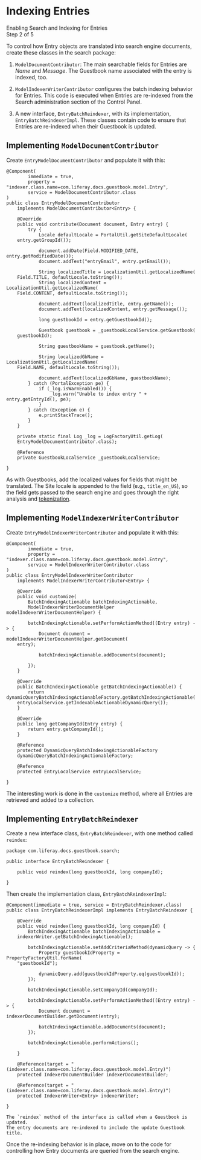 # Indexing Entries [](id=indexing-entries)

<div class="learn-path-step">
    <p>Enabling Search and Indexing for Entries<br>Step 2 of 5</p>
</div>

To control how Entry objects are translated into search engine documents,
create these classes in the search package:

1.  `ModelDocumentContributor`: The main searchable fields for Entries are
    _Name_ and _Message_. The Guestbook name associated with the entry is
    indexed, too.

2.  `ModelIndexerWriterContributor` configures the batch indexing behavior for
    Entries. This code is executed when Entries are re-indexed from the
    Search administration section of the Control Panel.

3.  A new interface, `EntryBatchReindexer`, with its implementation,
    `EntryBatchReindexerImpl`. These classes contain code to ensure that Entries
    are re-indexed when their Guestbook is updated.

## Implementing `ModelDocumentContributor` [](id=implementing-modeldocumentcontributor)

Create `EntryModelDocumentContributor` and populate it with this:

    @Component(
            immediate = true,
            property = "indexer.class.name=com.liferay.docs.guestbook.model.Entry",
            service = ModelDocumentContributor.class
    )
    public class EntryModelDocumentContributor
        implements ModelDocumentContributor<Entry> {

        @Override
        public void contribute(Document document, Entry entry) {
            try {
                Locale defaultLocale = PortalUtil.getSiteDefaultLocale(
        entry.getGroupId());

                document.addDate(Field.MODIFIED_DATE, entry.getModifiedDate());
                document.addText("entryEmail", entry.getEmail());

                String localizedTitle = LocalizationUtil.getLocalizedName(
        Field.TITLE, defaultLocale.toString());
                String localizedContent = LocalizationUtil.getLocalizedName(
        Field.CONTENT, defaultLocale.toString());

                document.addText(localizedTitle, entry.getName());
                document.addText(localizedContent, entry.getMessage());

                long guestbookId = entry.getGuestbookId();

                Guestbook guestbook = _guestbookLocalService.getGuestbook(
        guestbookId);

                String guestbookName = guestbook.getName();

                String localizedGbName = LocalizationUtil.getLocalizedName(
        Field.NAME, defaultLocale.toString());

                document.addText(localizedGbName, guestbookName);
            } catch (PortalException pe) {
                if (_log.isWarnEnabled()) {
                    _log.warn("Unable to index entry " + entry.getEntryId(), pe);
                }
            } catch (Exception e) {
                e.printStackTrace();
            }
        }

        private static final Log _log = LogFactoryUtil.getLog(
        EntryModelDocumentContributor.class);

        @Reference
        private GuestbookLocalService _guestbookLocalService;

    }

As with Guestbooks, add the localized values for fields that might be
translated. The Site locale is appended to the field (e.g., `title_en_US`), so
the field gets passed to the search engine and goes through the right analysis
and
[tokenization](https://www.elastic.co/guide/en/elasticsearch/reference/2.4/analysis-tokenizers.html). 

## Implementing `ModelIndexerWriterContributor` [](id=implementing-modelindexerwritercontributor)

Create `EntryModelIndexerWriterContributor` and populate it with this:

    @Component(
            immediate = true,
            property = "indexer.class.name=com.liferay.docs.guestbook.model.Entry",
            service = ModelIndexerWriterContributor.class
    )
    public class EntryModelIndexerWriterContributor
        implements ModelIndexerWriterContributor<Entry> {

        @Override
        public void customize(
            BatchIndexingActionable batchIndexingActionable,
            ModelIndexerWriterDocumentHelper modelIndexerWriterDocumentHelper) {

            batchIndexingActionable.setPerformActionMethod((Entry entry) -> {
                Document document = modelIndexerWriterDocumentHelper.getDocument(
        entry);

                batchIndexingActionable.addDocuments(document);
                
            });
        }

        @Override
        public BatchIndexingActionable getBatchIndexingActionable() {
            return dynamicQueryBatchIndexingActionableFactory.getBatchIndexingActionable(
        entryLocalService.getIndexableActionableDynamicQuery());
        }

        @Override
        public long getCompanyId(Entry entry) {
            return entry.getCompanyId();
        }

        @Reference
        protected DynamicQueryBatchIndexingActionableFactory
        dynamicQueryBatchIndexingActionableFactory;

        @Reference
        protected EntryLocalService entryLocalService;

    }

The interesting work is done in the `customize` method, where all Entries are
retrieved and added to a collection. 

## Implementing `EntryBatchReindexer` [](id=implementing-entrybatchreindexer)

Create a new interface class, `EntryBatchReindexer`, with one method called
`reindex`:


    package com.liferay.docs.guestbook.search;

    public interface EntryBatchReindexer {

        public void reindex(long guestbookId, long companyId);

    }

Then create the implementation class, `EntryBatchReindexerImpl`:

    @Component(immediate = true, service = EntryBatchReindexer.class)
    public class EntryBatchReindexerImpl implements EntryBatchReindexer {

        @Override
        public void reindex(long guestbookId, long companyId) {
            BatchIndexingActionable batchIndexingActionable =
        indexerWriter.getBatchIndexingActionable();

            batchIndexingActionable.setAddCriteriaMethod(dynamicQuery -> {
                Property guestbookIdProperty = PropertyFactoryUtil.forName(
        "guestbookId");

                dynamicQuery.add(guestbookIdProperty.eq(guestbookId));
            });

            batchIndexingActionable.setCompanyId(companyId);

            batchIndexingActionable.setPerformActionMethod((Entry entry) -> {
                Document document = indexerDocumentBuilder.getDocument(entry);

                batchIndexingActionable.addDocuments(document);
            });

            batchIndexingActionable.performActions();
            
        }

        @Reference(target = "(indexer.class.name=com.liferay.docs.guestbook.model.Entry)")
        protected IndexerDocumentBuilder indexerDocumentBuilder;

        @Reference(target = "(indexer.class.name=com.liferay.docs.guestbook.model.Entry)")
        protected IndexerWriter<Entry> indexerWriter;

    }

    The `reindex` method of the interface is called when a Guestbook is updated.
    The entry documents are re-indexed to include the update Guestbook title.

Once the re-indexing behavior is in place, move on to the code for controlling
how Entry documents are queried from the search engine.
